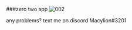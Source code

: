 ###zero two app
![002](https://i.redd.it/gacdlhjjxmo41.png)

any problems?
text me on discord Macylion#3201
